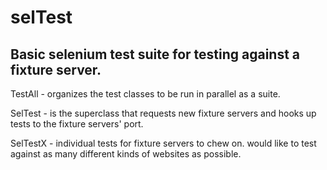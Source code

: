 selTest
=======

Basic selenium test suite for testing against a fixture server.
---------------------------------------------------------------

TestAll - organizes the test classes to be run in parallel as a suite.

SelTest - is the superclass that requests new fixture servers and hooks up tests to the fixture servers' port.

SelTestX - individual tests for fixture servers to chew on. would like to test against as many different kinds of websites as possible.
